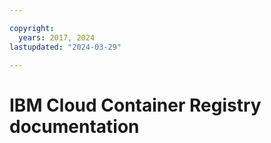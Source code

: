 ```yaml
---

copyright:
  years: 2017, 2024
lastupdated: "2024-03-29"

---
```



# IBM Cloud Container Registry documentation


